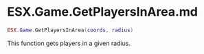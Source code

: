 # ESX.Game.GetPlayersInArea.md

```lua
ESX.Game.GetPlayersInArea(coords, radius)
```

This function gets players in a given radius.
